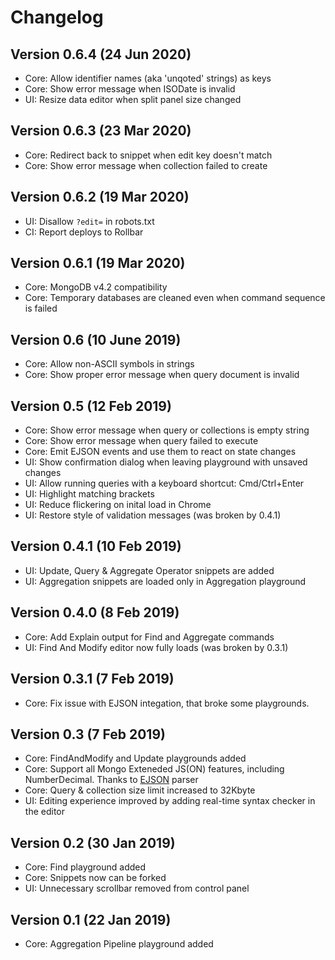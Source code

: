 # Changelog

## Version 0.6.4 (24 Jun 2020)

* Core: Allow identifier names (aka 'unqoted' strings) as keys
* Core: Show error message when ISODate is invalid
* UI: Resize data editor when split panel size changed

## Version 0.6.3 (23 Mar 2020)

* Core: Redirect back to snippet when edit key doesn't match
* Core: Show error message when collection failed to create

## Version 0.6.2 (19 Mar 2020)

* UI: Disallow `?edit=` in robots.txt
* CI: Report deploys to Rollbar

## Version 0.6.1 (19 Mar 2020)

* Core: MongoDB v4.2 compatibility
* Core: Temporary databases are cleaned even when command sequence is failed

## Version 0.6 (10 June 2019)

* Core: Allow non-ASCII symbols in strings
* Core: Show proper error message when query document is invalid

## Version 0.5 (12 Feb 2019)

* Core: Show error message when query or collections is empty string
* Core: Show error message when query failed to execute
* Core: Emit EJSON events and use them to react on state changes
* UI: Show confirmation dialog when leaving playground with unsaved changes
* UI: Allow running queries with a keyboard shortcut: Cmd/Ctrl+Enter
* UI: Highlight matching brackets
* UI: Reduce flickering on inital load in Chrome
* UI: Restore style of validation messages (was broken by 0.4.1)

## Version 0.4.1 (10 Feb 2019)

* UI: Update, Query & Aggregate Operator snippets are added
* UI: Aggregation snippets are loaded only in Aggregation playground

## Version 0.4.0 (8 Feb 2019)

* Core: Add Explain output for Find and Aggregate commands
* UI: Find And Modify editor now fully loads (was broken by 0.3.1)

## Version 0.3.1 (7 Feb 2019)

* Core: Fix issue with EJSON integation, that broke some playgrounds.

## Version 0.3 (7 Feb 2019)

* Core: FindAndModify and Update playgrounds added
* Core: Support all Mongo Exteneded JS(ON) features, including NumberDecimal. Thanks to [EJSON](https://github.com/db-ai/mongo-ejson) parser
* Core: Query & collection size limit increased to 32Kbyte
* UI: Editing experience improved by adding real-time syntax checker in the editor

## Version 0.2 (30 Jan 2019)

* Core: Find playground added
* Core: Snippets now can be forked
* UI: Unnecessary scrollbar removed from control panel

## Version 0.1 (22 Jan 2019)

* Core: Aggregation Pipeline playground added
